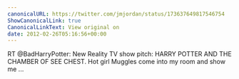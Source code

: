 ```yaml
---
canonicalURL: https://twitter.com/jmjordan/status/173637649817546754
ShowCanonicalLink: true
CanonicalLinkText: View original on
date: 2012-02-26T05:16:56+00:00
---
```

RT @BadHarryPotter: New Reality TV show pitch: HARRY POTTER AND THE CHAMBER OF SEE CHEST. Hot girl Muggles come into my room and show me ...